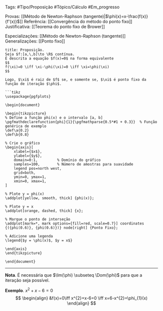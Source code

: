 Tags: #Tipo/Proposição #Tópico/Cálculo #Em_progresso

Provas: [[Método de Newton-Raphson (tangente)|$\phi(x)=x-\frac{f(x)}{f'(x)}$]]
Referência: [[Convergência do método do ponto fixo]]
Justificativa: [[Teorema do ponto fixo de Brower]]

Especializações: [[Método de Newton-Raphson (tangente)]]
Generalizações: [[Ponto fixo]]

```ad-question
title: Proposição.
Seja $f:[a,\,b]\to \R$ contínua.
É descrita a equação $f(x)=0$ na forma equivalente
$$
f(\xi)=0 \iff \xi-\phi(\xi)=0 \iff \xi=\phi(\xi)
$$

Logo, $\xi$ é raiz de $f$ se, e somente se, $\xi$ é ponto fixo da função de iteração $\phi$.

```tikz
\usepackage{pgfplots}

\begin{document}

\begin{tikzpicture}
% Define a função phi(x) e o intervalo [a, b]
\pgfmathdeclarefunction{phi}{1}{\pgfmathparse{0.5*#1 + 0.3}}  % Função genérica de exemplo
\def\a{0.2}
\def\b{0.8}

% Crie o gráfico
\begin{axis}[
    xlabel={$x$},
    ylabel={$y$},
    domain=0:1,         % Domínio do gráfico
    samples=100,        % Número de amostras para suavidade
    legend pos=north west,
    grid=both,
    ymin=0, ymax=1,
    xmin=0, xmax=1,
]

% Plote y = phi(x)
\addplot[yellow, smooth, thick] {phi(x)};

% Plote y = x
\addplot[orange, dashed, thick] {x};

% Marque o ponto de interseção
\addplot[mark=*, mark options={fill=red, scale=0.7}] coordinates {({phi(0.6)}, {phi(0.6)})} node[right] {Ponto Fixo};

% Adicione uma legenda
\legend{$y = \phi(x)$, $y = x$}

\end{axis}
\end{tikzpicture}

\end{document}
```
---

**Nota**. É necessária que $\Im(\phi) \subseteq \Dom(\phi)$ para que a iteração seja possível.

**Exemplo**. $x^2+x-6=0$
$$
\begin{align}
&f(x)=0\iff x^{2}+x-6=0 \iff x=6-x^{2}=\phi_{1}(x)
\end{align}
$$